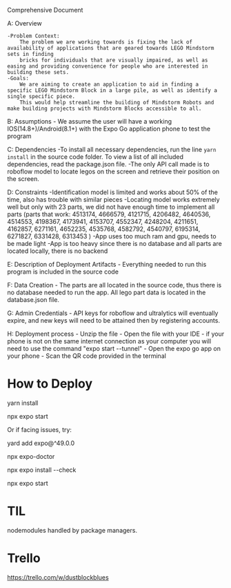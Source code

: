 Comprehensive Document

A: Overview

    -Problem Context:
        The problem we are working towards is fixing the lack of availability of applications that are geared towards LEGO Mindstorm sets in finding 
        bricks for individuals that are visually impaired, as well as easing and providing convenience for people who are interested in building these sets.
    -Goals:
        We are aiming to create an application to aid in finding a specific LEGO Mindstorm Block in a large pile, as well as identify a single specific piece. 
        This would help streamline the building of Mindstorm Robots and make building projects with Mindstorm Blocks accessible to all. 

B: Assumptions
    - We assume the user  will have a working IOS(14.8+)/Android(8.1+) with the Expo Go application phone to test the program

C: Dependencies
    -To install all necessary dependencies, run the line `yarn install` in the source code folder. To view a list of all included dependencies, read the package.json file.
    -The only API call made is to roboflow model to locate legos on the screen and retrieve their position on the screen.

D: Constraints
    -Identification model is limited and works about 50% of the time, also has trouble with similar pieces
    -Locating model works extremely well but only with 23 parts, we did not have enough time to implement all parts (parts that work: 4513174, 4666579,  4121715, 4206482, 4640536, 4514553, 4198367, 4173941, 4153707, 4552347, 4248204, 4211651, 4162857, 6271161, 4652235, 4535768, 4582792, 4540797, 6195314, 6271827, 6331428, 6313453   )
    -App uses too much ram and gpu, needs to be made light
    -App is too heavy since there is no database and all parts are located locally, there is no backend

E: Description of Deployment Artifacts
    - Everything needed to run this program is included in the source code

F: Data Creation
    - The parts are all located in the source code, thus there is no database needed to run the app. All lego part data is located in the database.json file.

G: Admin Credentials
    - API keys for roboflow and ultralytics will eventually expire, and new keys will need to be attained then by registering accounts.

H: Deployment process
    - Unzip the file 
    - Open the file with your IDE 
        - if your phone is not on the same internet connection as your computer you will need to use the command "expo start --tunnel"
    - Open the expo go app on your phone
    - Scan the QR code provided in the terminal

# How to Deploy

yarn install

npx expo start

Or if facing issues, try:

yard add expo@^49.0.0

npx expo-doctor

npx expo install --check

npx expo start

# TIL
nodemodules handled by package managers. 

# Trello
https://trello.com/w/dustblockblues
